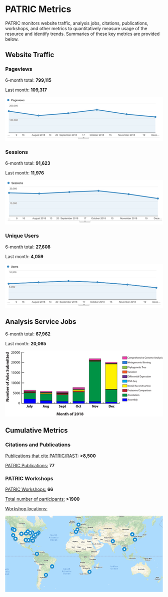 # PATRIC Metrics
PATRIC monitors website traffic, analysis jobs, citations, publications, workshops, and other metrics to quantitatively measure usage of the resource and identify trends. Summaries of these key metrics are provided below. 

## Website Traffic

### Pageviews
6-month total: **799,115**   

Last month: **109,317**

![Pageviews 6 months](./images/pageviews_6_months_Dec2018.png)

### Sessions
6-month total: **91,623**   

Last month: **11,976** 

![Sessions 6 months](./images/sessions_6_months_Dec2018.png)

### Unique Users
6-month total: **27,608**   

Last month: **4,059**

![Users 6 months](./images/users_6_months_Dec2018.png)

## Analysis Service Jobs
6-month total: **67,962**   

Last month: **20,065**

![Service Jobs 6 months](./images/analysis_jobs_6_months_Dec2018.png)


## Cumulative Metrics

### Citations and Publications

[Publications that cite PATRIC/RAST:](https://scholar.google.com/citations?user=Ov91kMAAAAAJ&hl=en&authuser=1) **>8,500**

[PATRIC Publications:](https://patricbrc.org/webpage/website/publications.html) **77**

### PATRIC Workshops

[PATRIC Workshops:](https://patricbrc.org/webpage/website/workshops.html) **66**

[Total number of participants:](https://patricbrc.org/webpage/website/workshops.html) **>1900**

[Workshop locations:](https://patricbrc.org/webpage/website/workshops.html)

![PATRIC workshop locations](./images/workshop_map.png)


